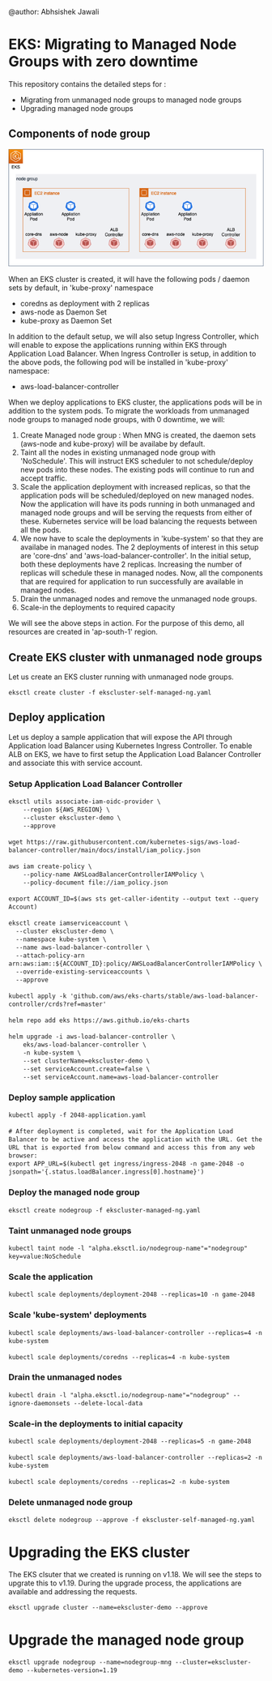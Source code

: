 @author: Abhsishek Jawali
# EKS: Migrating to Managed Node Groups with zero downtime

This repository contains the detailed steps for :
- Migrating from unmanaged node groups to managed node groups
- Upgrading managed node groups

## Components of node group
![Node Group](img/eks-node-groups.png "Node Group")

When an EKS cluster is created, it will have the following pods / daemon sets by default, in 'kube-proxy' namespace
- coredns as deployment with 2 replicas
- aws-node as Daemon Set
- kube-proxy as Daemon Set

In addition to the default setup, we will also setup Ingress Controller, which will enable to expose the applications running within EKS through Application Load Balancer. When Ingress Controller is setup, in addition to the above pods, the following pod will be installed in 'kube-proxy' namespace:
- aws-load-balancer-controller



When we deploy applications to EKS cluster, the applications pods will be in addition to the system pods. To migrate the workloads from unmanaged node groups to managed node groups, with 0 downtime, we will:
1. Create Managed node group : When MNG is created, the daemon sets (aws-node and kube-proxy) will be availabe by default. 
2.  Taint all the nodes in existing unmanaged node group with 'NoSchedule'. This will instruct EKS scheduler to not schedule/deploy new pods into these nodes. The existing pods will continue to run and accept traffic. 
3.  Scale the application deployment with increased replicas, so that the application pods will be scheduled/deployed on new managed nodes. Now the application will have its pods running in both unmanaged and managed node groups and will be serving the requests from either of these. Kubernetes service will be load balancing the requests between all the pods. 
4.  We now have to scale the deployments in 'kube-system' so that they are availabe in managed nodes. The 2 deployments of interest in this setup are 'core-dns' and 'aws-load-balancer-controller'. In the initial setup, both these deployments have 2 replicas. Increasing the number of replicas will schedule these in managed nodes. Now, all the components that are required for application to run successfully are available in managed nodes. 
5.  Drain the unmanaged nodes and remove the unmanaged node groups. 
6.  Scale-in the deployments to required capacity

We will see the above steps in action. For the purpose of this demo, all resources are created in 'ap-south-1' region. 
## Create EKS cluster with unmanaged node groups
Let us create an EKS cluster running with unmanaged node groups.
```
eksctl create cluster -f ekscluster-self-managed-ng.yaml
```

## Deploy application
Let us deploy a sample application that will expose the API through Application load Balancer using Kubernetes Ingress Controller. To enable ALB on EKS, we have to first setup the Application Load Balancer Controller and associate this with service account. 

### Setup Application Load Balancer Controller
```
eksctl utils associate-iam-oidc-provider \
    --region ${AWS_REGION} \
    --cluster ekscluster-demo \
    --approve

wget https://raw.githubusercontent.com/kubernetes-sigs/aws-load-balancer-controller/main/docs/install/iam_policy.json

aws iam create-policy \
    --policy-name AWSLoadBalancerControllerIAMPolicy \
    --policy-document file://iam_policy.json

export ACCOUNT_ID=$(aws sts get-caller-identity --output text --query Account)

eksctl create iamserviceaccount \
  --cluster ekscluster-demo \
  --namespace kube-system \
  --name aws-load-balancer-controller \
  --attach-policy-arn arn:aws:iam::${ACCOUNT_ID}:policy/AWSLoadBalancerControllerIAMPolicy \
  --override-existing-serviceaccounts \
  --approve

kubectl apply -k 'github.com/aws/eks-charts/stable/aws-load-balancer-controller/crds?ref=master'

helm repo add eks https://aws.github.io/eks-charts

helm upgrade -i aws-load-balancer-controller \
    eks/aws-load-balancer-controller \
    -n kube-system \
    --set clusterName=ekscluster-demo \
    --set serviceAccount.create=false \
    --set serviceAccount.name=aws-load-balancer-controller 
```

### Deploy sample application
```
kubectl apply -f 2048-application.yaml

# After deployment is completed, wait for the Application Load Balancer to be active and access the application with the URL. Get the URL that is exported from below command and access this from any web browser: 
export APP_URL=$(kubectl get ingress/ingress-2048 -n game-2048 -o jsonpath='{.status.loadBalancer.ingress[0].hostname}')
```

### Deploy the managed node group
```
eksctl create nodegroup -f ekscluster-managed-ng.yaml
```

### Taint unmanaged node groups
```
kubectl taint node -l "alpha.eksctl.io/nodegroup-name"="nodegroup" key=value:NoSchedule
```

### Scale the application
```
kubectl scale deployments/deployment-2048 --replicas=10 -n game-2048
```

### Scale 'kube-system' deployments
```
kubectl scale deployments/aws-load-balancer-controller --replicas=4 -n kube-system

kubectl scale deployments/coredns --replicas=4 -n kube-system 
```

### Drain the unmanaged nodes
```
kubectl drain -l "alpha.eksctl.io/nodegroup-name"="nodegroup" --ignore-daemonsets --delete-local-data
```

### Scale-in the deployments to initial capacity
```
kubectl scale deployments/deployment-2048 --replicas=5 -n game-2048

kubectl scale deployments/aws-load-balancer-controller --replicas=2 -n kube-system

kubectl scale deployments/coredns --replicas=2 -n kube-system 
```

### Delete unmanaged node group
```
eksctl delete nodegroup --approve -f ekscluster-self-managed-ng.yaml
```


# Upgrading the EKS cluster
The EKS clsuter that we created is running on v1.18. We will see the steps to upgrate this to v1.19. During the upgrade process, the applications are available and addressing the requests. 

```
eksctl upgrade cluster --name=ekscluster-demo --approve
```

# Upgrade the managed node group
```
eksctl upgrade nodegroup --name=nodegroup-mng --cluster=ekscluster-demo --kubernetes-version=1.19
```
